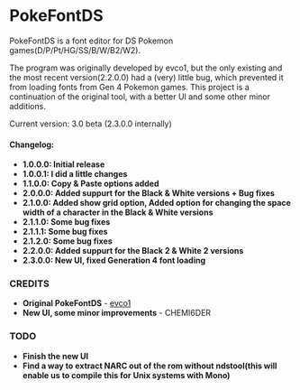 ﻿PokeFontDS
==============
PokeFontDS is a font editor for DS Pokemon games(D/P/Pt/HG/SS/B/W/B2/W2).

The program was originally developed by evco1, but the only existing and the most recent version(2.2.0.0) had a (very) little bug, which prevented it from loading fonts from Gen 4 Pokemon games.
This project is a continuation of the original tool, with a better UI and some other minor additions.

Current version: 3.0 beta (2.3.0.0 internally)

#### Changelog:
* __1.0.0.0: Initial release__
* __1.0.0.1: I did a little changes__
* __1.1.0.0: Copy & Paste options added__
* __2.0.0.0: Added suppurt for the Black & White versions + Bug fixes__
* __2.1.0.0: Added show grid option, Added option for changing the space width of a character in the Black & White versions__
* __2.1.1.0: Some bug fixes__
* __2.1.1.1: Some bug fixes__
* __2.1.2.0: Some bug fixes__
* __2.2.0.0: Added suppurt for the Black 2 & White 2 versions__
* __2.3.0.0: New UI, fixed Generation 4 font loading__

### CREDITS
* __Original PokeFontDS__ - [evco1](https://www.pokecommunity.com/showthread.php?t=219606) 
* __New UI, some minor improvements__ - CHEMI6DER

### TODO
* __Finish the new UI__
* __Find a way to extract NARC out of the rom without ndstool(this will enable us to compile this for Unix systems with Mono)__